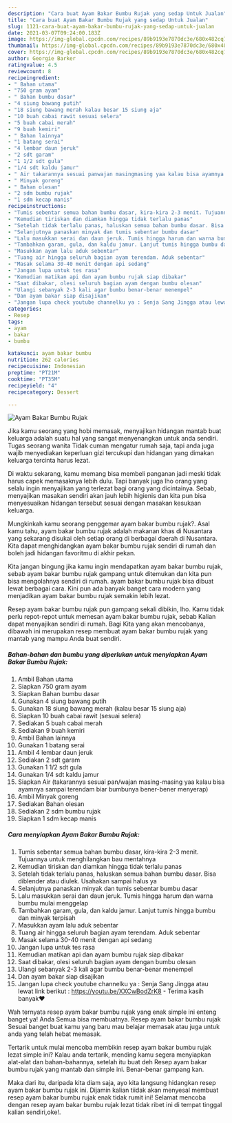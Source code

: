 ```yaml
---
description: "Cara buat Ayam Bakar Bumbu Rujak yang sedap Untuk Jualan"
title: "Cara buat Ayam Bakar Bumbu Rujak yang sedap Untuk Jualan"
slug: 1121-cara-buat-ayam-bakar-bumbu-rujak-yang-sedap-untuk-jualan
date: 2021-03-07T09:24:00.183Z
image: https://img-global.cpcdn.com/recipes/89b9193e7870dc3e/680x482cq70/ayam-bakar-bumbu-rujak-foto-resep-utama.jpg
thumbnail: https://img-global.cpcdn.com/recipes/89b9193e7870dc3e/680x482cq70/ayam-bakar-bumbu-rujak-foto-resep-utama.jpg
cover: https://img-global.cpcdn.com/recipes/89b9193e7870dc3e/680x482cq70/ayam-bakar-bumbu-rujak-foto-resep-utama.jpg
author: Georgie Barker
ratingvalue: 4.5
reviewcount: 8
recipeingredient:
- " Bahan utama"
- "750 gram ayam"
- " Bahan bumbu dasar"
- "4 siung bawang putih"
- "18 siung bawang merah kalau besar 15 siung aja"
- "10 buah cabai rawit sesuai selera"
- "5 buah cabai merah"
- "9 buah kemiri"
- " Bahan lainnya"
- "1 batang serai"
- "4 lembar daun jeruk"
- "2 sdt garam"
- "1 1/2 sdt gula"
- "1/4 sdt kaldu jamur"
- " Air takarannya sesuai panwajan masingmasing yaa kalau bisa ayamnya sampai terendam biar bumbunya benerbener menyerap"
- " Minyak goreng"
- " Bahan olesan"
- "2 sdm bumbu rujak"
- "1 sdm kecap manis"
recipeinstructions:
- "Tumis sebentar semua bahan bumbu dasar, kira-kira 2-3 menit. Tujuannya untuk menghilangkan bau mentahnya"
- "Kemudian tiriskan dan diamkan hingga tidak terlalu panas"
- "Setelah tidak terlalu panas, haluskan semua bahan bumbu dasar. Bisa diblender atau diulek. Usahakan sampai halus ya"
- "Selanjutnya panaskan minyak dan tumis sebentar bumbu dasar"
- "Lalu masukkan serai dan daun jeruk. Tumis hingga harum dan warna bumbu mulai menggelap"
- "Tambahkan garam, gula, dan kaldu jamur. Lanjut tumis hingga bumbu dan minyak terpisah"
- "Masukkan ayam lalu aduk sebentar"
- "Tuang air hingga seluruh bagian ayam terendam. Aduk sebentar"
- "Masak selama 30-40 menit dengan api sedang"
- "Jangan lupa untuk tes rasa"
- "Kemudian matikan api dan ayam bumbu rujak siap dibakar"
- "Saat dibakar, olesi seluruh bagian ayam dengan bumbu olesan"
- "Ulangi sebanyak 2-3 kali agar bumbu benar-benar menempel"
- "Dan ayam bakar siap disajikan"
- "Jangan lupa check youtube channelku ya : Senja Sang Jingga atau lewat link berikut : https://youtu.be/XXCwBodZrK8 Terima kasih banyak❤️"
categories:
- Resep
tags:
- ayam
- bakar
- bumbu

katakunci: ayam bakar bumbu 
nutrition: 262 calories
recipecuisine: Indonesian
preptime: "PT21M"
cooktime: "PT35M"
recipeyield: "4"
recipecategory: Dessert

---
```



![Ayam Bakar Bumbu Rujak](https://img-global.cpcdn.com/recipes/89b9193e7870dc3e/680x482cq70/ayam-bakar-bumbu-rujak-foto-resep-utama.jpg)

Jika kamu seorang yang hobi memasak, menyajikan hidangan mantab buat keluarga adalah suatu hal yang sangat menyenangkan untuk anda sendiri. Tugas seorang  wanita Tidak cuman mengatur rumah saja, tapi anda juga wajib menyediakan keperluan gizi tercukupi dan hidangan yang dimakan keluarga tercinta harus lezat.

Di waktu  sekarang, kamu memang bisa membeli panganan jadi meski tidak harus capek memasaknya lebih dulu. Tapi banyak juga lho orang yang selalu ingin menyajikan yang terlezat bagi orang yang dicintainya. Sebab, menyajikan masakan sendiri akan jauh lebih higienis dan kita pun bisa menyesuaikan hidangan tersebut sesuai dengan masakan kesukaan keluarga. 



Mungkinkah kamu seorang penggemar ayam bakar bumbu rujak?. Asal kamu tahu, ayam bakar bumbu rujak adalah makanan khas di Nusantara yang sekarang disukai oleh setiap orang di berbagai daerah di Nusantara. Kita dapat menghidangkan ayam bakar bumbu rujak sendiri di rumah dan boleh jadi hidangan favoritmu di akhir pekan.

Kita jangan bingung jika kamu ingin mendapatkan ayam bakar bumbu rujak, sebab ayam bakar bumbu rujak gampang untuk ditemukan dan kita pun bisa mengolahnya sendiri di rumah. ayam bakar bumbu rujak bisa dibuat lewat berbagai cara. Kini pun ada banyak banget cara modern yang menjadikan ayam bakar bumbu rujak semakin lebih lezat.

Resep ayam bakar bumbu rujak pun gampang sekali dibikin, lho. Kamu tidak perlu repot-repot untuk memesan ayam bakar bumbu rujak, sebab Kalian dapat menyajikan sendiri di rumah. Bagi Kita yang akan mencobanya, dibawah ini merupakan resep membuat ayam bakar bumbu rujak yang mantab yang mampu Anda buat sendiri.

<!--inarticleads1-->

##### Bahan-bahan dan bumbu yang diperlukan untuk menyiapkan Ayam Bakar Bumbu Rujak:

1. Ambil  Bahan utama
1. Siapkan 750 gram ayam
1. Siapkan  Bahan bumbu dasar
1. Gunakan 4 siung bawang putih
1. Gunakan 18 siung bawang merah (kalau besar 15 siung aja)
1. Siapkan 10 buah cabai rawit (sesuai selera)
1. Sediakan 5 buah cabai merah
1. Sediakan 9 buah kemiri
1. Ambil  Bahan lainnya
1. Gunakan 1 batang serai
1. Ambil 4 lembar daun jeruk
1. Sediakan 2 sdt garam
1. Gunakan 1 1/2 sdt gula
1. Gunakan 1/4 sdt kaldu jamur
1. Siapkan  Air (takarannya sesuai pan/wajan masing-masing yaa kalau bisa ayamnya sampai terendam biar bumbunya bener-bener menyerap)
1. Ambil  Minyak goreng
1. Sediakan  Bahan olesan
1. Sediakan 2 sdm bumbu rujak
1. Siapkan 1 sdm kecap manis




<!--inarticleads2-->

##### Cara menyiapkan Ayam Bakar Bumbu Rujak:

1. Tumis sebentar semua bahan bumbu dasar, kira-kira 2-3 menit. Tujuannya untuk menghilangkan bau mentahnya
1. Kemudian tiriskan dan diamkan hingga tidak terlalu panas
1. Setelah tidak terlalu panas, haluskan semua bahan bumbu dasar. Bisa diblender atau diulek. Usahakan sampai halus ya
1. Selanjutnya panaskan minyak dan tumis sebentar bumbu dasar
1. Lalu masukkan serai dan daun jeruk. Tumis hingga harum dan warna bumbu mulai menggelap
1. Tambahkan garam, gula, dan kaldu jamur. Lanjut tumis hingga bumbu dan minyak terpisah
1. Masukkan ayam lalu aduk sebentar
1. Tuang air hingga seluruh bagian ayam terendam. Aduk sebentar
1. Masak selama 30-40 menit dengan api sedang
1. Jangan lupa untuk tes rasa
1. Kemudian matikan api dan ayam bumbu rujak siap dibakar
1. Saat dibakar, olesi seluruh bagian ayam dengan bumbu olesan
1. Ulangi sebanyak 2-3 kali agar bumbu benar-benar menempel
1. Dan ayam bakar siap disajikan
1. Jangan lupa check youtube channelku ya : Senja Sang Jingga atau lewat link berikut : https://youtu.be/XXCwBodZrK8 - Terima kasih banyak❤️




Wah ternyata resep ayam bakar bumbu rujak yang enak simple ini enteng banget ya! Anda Semua bisa membuatnya. Resep ayam bakar bumbu rujak Sesuai banget buat kamu yang baru mau belajar memasak atau juga untuk anda yang telah hebat memasak.

Tertarik untuk mulai mencoba membikin resep ayam bakar bumbu rujak lezat simple ini? Kalau anda tertarik, mending kamu segera menyiapkan alat-alat dan bahan-bahannya, setelah itu buat deh Resep ayam bakar bumbu rujak yang mantab dan simple ini. Benar-benar gampang kan. 

Maka dari itu, daripada kita diam saja, ayo kita langsung hidangkan resep ayam bakar bumbu rujak ini. Dijamin kalian tiidak akan menyesal membuat resep ayam bakar bumbu rujak enak tidak rumit ini! Selamat mencoba dengan resep ayam bakar bumbu rujak lezat tidak ribet ini di tempat tinggal kalian sendiri,oke!.

